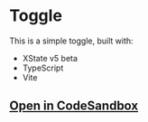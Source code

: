 # Toggle

This is a simple toggle, built with:

- XState v5 beta
- TypeScript
- Vite

## [Open in CodeSandbox](https://codesandbox.io/p/sandbox/github/statelyai/xstate/tree/main/examples/toggle)
